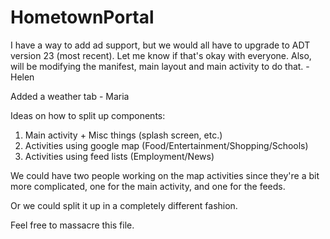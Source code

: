 HometownPortal
==============

I have a way to add ad support, but we would all have to upgrade to ADT version 23 (most recent).
Let me know if that's okay with everyone. 
Also, will be modifying the manifest, main layout and main activity to do that. -Helen


Added a weather tab - Maria



Ideas on how to split up components:

1. Main activity + Misc things (splash screen, etc.)
2. Activities using google map (Food/Entertainment/Shopping/Schools)
3. Activities using feed lists (Employment/News)

We could have two people working on the map activities since they're a bit more complicated, one for the main activity, and one for the feeds.

Or we could split it up in a completely different fashion.

Feel free to massacre this file.
